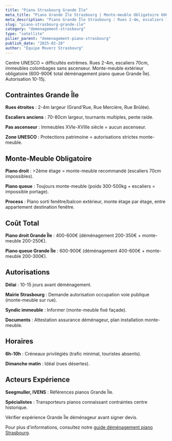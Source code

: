 ```yaml
---
title: "Piano Strasbourg Grande Île"
meta_title: "Piano Grande Île Strasbourg | Monte-meuble Obligatoire 600-900€"
meta_description: "Piano Grande Île Strasbourg : Rues 2-4m, escaliers 70cm, pas ascenseur. Monte-meuble extérieur obligatoire 600-900€. Autorisation 10-15j."
slug: "piano-strasbourg-grande-ile"
category: "demenagement-strasbourg"
type: "satellite"
pilier_parent: "demenagement-piano-strasbourg"
publish_date: "2025-02-28"
author: "Équipe Moverz Strasbourg"
---
```


Centre UNESCO = difficultés extrêmes. Rues 2-4m, escaliers 70cm, immeubles colombages sans ascenseur. Monte-meuble extérieur obligatoire (600-900€ total déménagement piano queue Grande Île). Autorisation 10-15j.

## Contraintes Grande Île

**Rues étroites** : 2-4m largeur (Grand'Rue, Rue Mercière, Rue Brûlée).

**Escaliers anciens** : 70-80cm largeur, tournants multiples, pente raide.

**Pas ascenseur** : Immeubles XVIe-XVIIIe siècle = aucun ascenseur.

**Zone UNESCO** : Protections patrimoine = autorisations strictes monte-meuble.

## Monte-Meuble Obligatoire

**Piano droit** : >2ème étage = monte-meuble recommandé (escaliers 70cm impossibles).

**Piano queue** : Toujours monte-meuble (poids 300-500kg + escaliers = impossible portage).

**Process** : Piano sorti fenêtre/balcon extérieur, monte étage par étage, entre appartement destination fenêtre.

## Coût Total

**Piano droit Grande Île** : 400-600€ (déménagement 200-350€ + monte-meuble 200-250€).

**Piano queue Grande Île** : 600-900€ (déménagement 400-600€ + monte-meuble 200-300€).

## Autorisations

**Délai** : 10-15 jours avant déménagement.

**Mairie Strasbourg** : Demande autorisation occupation voie publique (monte-meuble sur rue).

**Syndic immeuble** : Informer (monte-meuble fixé façade).

**Documents** : Attestation assurance déménageur, plan installation monte-meuble.

## Horaires

**6h-10h** : Créneaux privilégiés (trafic minimal, touristes absents).

**Dimanche matin** : Idéal (rues désertes).

## Acteurs Expérience

**Seegmuller, IVENS** : Références pianos Grande Île.

**Spécialistes** : Transporteurs pianos connaissant contraintes centre historique.

Vérifier expérience Grande Île déménageur avant signer devis.

Pour plus d'informations, consultez notre [guide déménagement piano Strasbourg](/blog/demenagement-strasbourg/demenagement-piano-strasbourg).


